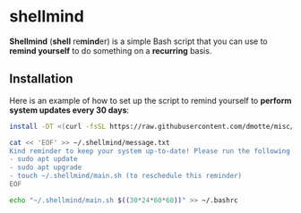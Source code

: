 # shellmind

**Shellmind** (**shell** re**mind**er) is a simple Bash script that you can use to **remind yourself** to do something on a **recurring** basis.

## Installation

Here is an example of how to set up the script to remind yourself to **perform system updates every 30 days**:

```bash
install -DT <(curl -fsSL https://raw.githubusercontent.com/dmotte/misc/main/scripts/shellmind/main.sh) ~/.shellmind/main.sh

cat << 'EOF' >> ~/.shellmind/message.txt
Kind reminder to keep your system up-to-date! Please run the following commands:
- sudo apt update
- sudo apt upgrade
- touch ~/.shellmind/main.sh (to reschedule this reminder)
EOF

echo "~/.shellmind/main.sh $((30*24*60*60))" >> ~/.bashrc
```
